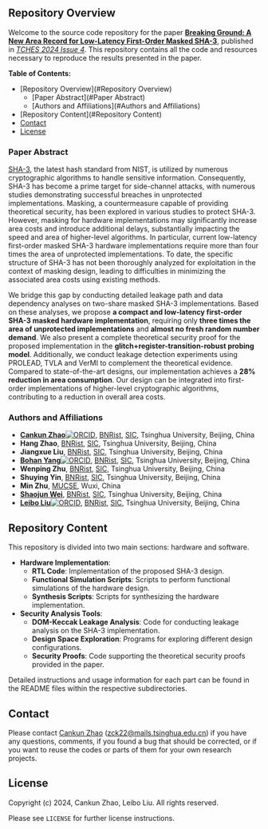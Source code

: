 ## Repository Overview

Welcome to the source code repository for the paper **[Breaking Ground: A New Area Record for Low-Latency First-Order Masked SHA-3]()**, published in *[TCHES 2024 Issue 4]()*. This repository contains all the code and resources necessary to reproduce the results presented in the paper.

**Table of Contents:**

- [Repository Overview](#Repository Overview)
  - [Paper Abstract](#Paper Abstract)
  - [Authors and Affiliations](#Authors and Affiliations)
- [Repository Content](#Repository Content)
- [Contact](#contact)
- [License](#License)

### Paper Abstract

[SHA-3](https://csrc.nist.gov/pubs/fips/202/final), the latest hash standard from NIST, is utilized by numerous cryptographic algorithms to handle sensitive information. Consequently, SHA-3 has become a prime target for side-channel attacks, with numerous studies demonstrating successful breaches in unprotected implementations. Masking, a countermeasure capable of providing theoretical security, has been explored in various studies to protect SHA-3. However, masking for hardware implementations may significantly increase area costs and introduce additional delays, substantially impacting the speed and area of higher-level algorithms. In particular, current low-latency first-order masked SHA-3 hardware implementations require more than four times the area of unprotected implementations. To date, the specific structure of SHA-3 has not been thoroughly analyzed for exploitation in the context of masking design, leading to difficulties in minimizing the associated area costs using existing methods.

We bridge this gap by conducting detailed leakage path and data dependency analyses on two-share masked SHA-3 implementations. Based on these analyses, we propose **a compact and low-latency first-order SHA-3 masked hardware implementation**, requiring only **three times the area of unprotected implementations** and **almost no fresh random number demand**. We also present a complete theoretical security proof for the proposed implementation in the **glitch+register-transition-robust probing model**. Additionally, we conduct leakage detection experiments using PROLEAD, TVLA and VerMI to complement the theoretical evidence. Compared to state-of-the-art designs, our implementation achieves a **28% reduction in area consumption**. Our design can be integrated into first-order implementations of higher-level cryptographic algorithms, contributing to a reduction in overall area costs.

### Authors and Affiliations

- **[Cankun Zhao](https://zck15.github.io/about.html)**[![ORCID](https://orcid.org/sites/default/files/images/orcid_16x16.png)](https://orcid.org/0000-0002-6875-3557), [BNRist](https://www.bnrist.tsinghua.edu.cn/bnristen/About1/Introduction.htm), [SIC](https://www.sic.tsinghua.edu.cn/en/About/Introduction.htm), Tsinghua University, Beijing, China
- **Hang Zhao**, [BNRist](https://www.bnrist.tsinghua.edu.cn/bnristen/About1/Introduction.htm), [SIC](https://www.sic.tsinghua.edu.cn/en/About/Introduction.htm), Tsinghua University, Beijing, China
- **Jiangxue Liu**, [BNRist](https://www.bnrist.tsinghua.edu.cn/bnristen/About1/Introduction.htm), [SIC](https://www.sic.tsinghua.edu.cn/en/About/Introduction.htm), Tsinghua University, Beijing, China
- **[Bohan Yang](https://byang.xyz/)**[![ORCID](https://orcid.org/sites/default/files/images/orcid_16x16.png)](https://orcid.org/0000-0002-5204-1707), [BNRist](https://www.bnrist.tsinghua.edu.cn/bnristen/About1/Introduction.htm), [SIC](https://www.sic.tsinghua.edu.cn/en/About/Introduction.htm), Tsinghua University, Beijing, China
- **Wenping Zhu**, [BNRist](https://www.bnrist.tsinghua.edu.cn/bnristen/About1/Introduction.htm), [SIC](https://www.sic.tsinghua.edu.cn/en/About/Introduction.htm), Tsinghua University, Beijing, China
- **Shuying Yin**, [BNRist](https://www.bnrist.tsinghua.edu.cn/bnristen/About1/Introduction.htm), [SIC](https://www.sic.tsinghua.edu.cn/en/About/Introduction.htm), Tsinghua University, Beijing, China
- **Min Zhu**, [MUCSE](https://mucse.com/en/about/about.aspx), Wuxi, China
- **[Shaojun Wei](https://www.sic.tsinghua.edu.cn/en/info/1083/1444.htm)**, [BNRist](https://www.bnrist.tsinghua.edu.cn/bnristen/About1/Introduction.htm), [SIC](https://www.sic.tsinghua.edu.cn/en/About/Introduction.htm), Tsinghua University, Beijing, China
- **[Leibo Liu](https://www.sic.tsinghua.edu.cn/en/info/1072/1452.htm)**[![ORCID](https://orcid.org/sites/default/files/images/orcid_16x16.png)](https://orcid.org/0000-0001-7548-4116), [BNRist](https://www.bnrist.tsinghua.edu.cn/bnristen/About1/Introduction.htm), [SIC](https://www.sic.tsinghua.edu.cn/en/About/Introduction.htm), Tsinghua University, Beijing, China

## Repository Content

This repository is divided into two main sections: hardware and software.

- **Hardware Implementation**:
   - **RTL Code**: Implementation of the proposed SHA-3 design.
   - **Functional Simulation Scripts**: Scripts to perform functional simulations of the hardware design.
   - **Synthesis Scripts**: Scripts for synthesizing the hardware implementation.
- **Security Analysis Tools**:
   - **DOM-Keccak Leakage Analysis**: Code for conducting leakage analysis on the SHA-3 implementation.
   - **Design Space Exploration**: Programs for exploring different design configurations.
   - **Security Proofs**: Code supporting the theoretical security proofs provided in the paper.

Detailed instructions and usage information for each part can be found in the README files within the respective subdirectories.

## Contact

Please contact [Cankun Zhao](https://github.com/zck15) ([zck22@mails.tsinghua.edu.cn](mailto:zck22@mails.tsinghua.edu.cn)) if you have any questions, comments, if you found a bug that should be corrected, or if you want to reuse the codes or parts of them for your own research projects.

## License

Copyright (c) 2024, Cankun Zhao, Leibo Liu. All rights reserved.

Please see `LICENSE` for further license instructions.
